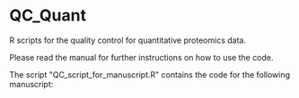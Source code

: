 # QC_Quant
R scripts for the quality control for quantitative proteomics data.

Please read the manual for further instructions on how to use the code.

The script "QC_script_for_manuscript.R" contains the code for the following manuscript:


